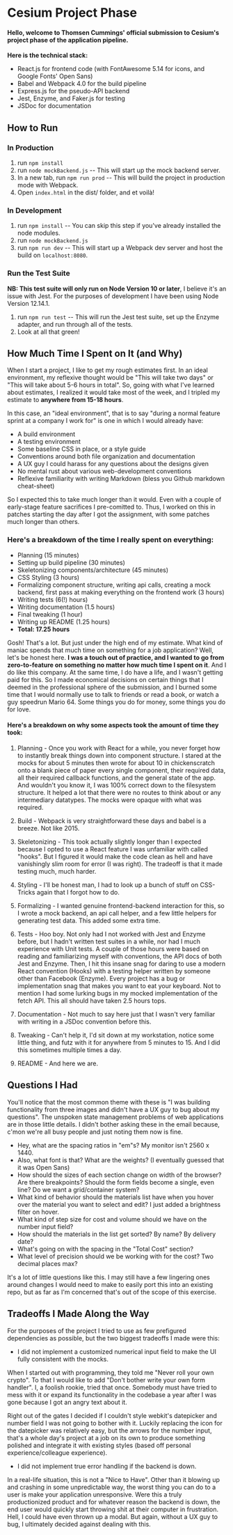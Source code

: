 # Cesium Project Phase

#### Hello, welcome to Thomsen Cummings' official submission to Cesium's project phase of the application pipeline.

**Here is the technical stack:**

- React.js for frontend code (with FontAwesome 5.14 for icons, and Google Fonts' Open Sans)
- Babel and Webpack 4.0 for the build pipeline
- Express.js for the pseudo-API backend
- Jest, Enzyme, and Faker.js for testing
- JSDoc for documentation

## How to Run

### In Production

1. run `npm install`
2. run `node mockBackend.js` -- This will start up the mock backend server.
3. In a new tab, run `npm run prod` -- This will build the project in production mode with Webpack.
4. Open `index.html` in the dist/ folder, and et voilà!

### In Development

1. run `npm install` -- You can skip this step if you've already installed the node modules.
2. run `node mockBackend.js`
3. run `npm run dev` -- This will start up a Webpack dev server and host the build on `localhost:8080`.

### Run the Test Suite

**NB: This test suite will only run on Node Version 10 or later**, I believe it's an issue with Jest. For the purposes of development I have been using Node Version 12.14.1.

1. run `npm run test` -- This will run the Jest test suite, set up the Enzyme adapter, and run through all of the tests.
2. Look at all that green!

## How Much Time I Spent on It (and Why)

When I start a project, I like to get my rough estimates first. In an ideal environment, my reflexive thought would be "This will take two days" or "This will take about 5-6 hours in total". So, going with what I've learned about estimates, I realized it would take most of the week, and I tripled my estimate to **anywhere from 15-18 hours**.

In this case, an "ideal environment", that is to say "during a normal feature sprint at a company I work for" is one in which I would already have:

- A build environment
- A testing environment
- Some baseline CSS in place, or a style guide
- Conventions around both file organization and documentation
- A UX guy I could harass for any questions about the designs given
- No mental rust about various web-development conventions
- Reflexive familiarity with writing Markdown (bless you Github markdown cheat-sheet)

So I expected this to take much longer than it would. Even with a couple of early-stage feature sacrifices I pre-comitted to. Thus, I worked on this in patches starting the day after I got the assignment, with some patches much longer than others.

### Here's a breakdown of the time I really spent on everything:

- Planning (15 minutes)
- Setting up build pipeline (30 minutes)
- Skeletonizing components/architecture (45 minutes)
- CSS Styling (3 hours)
- Formalizing component structure, writing api calls, creating a mock backend, first pass at making everything on the frontend work (3 hours)
- Writing tests (6(!) hours)
- Writing documentation (1.5 hours)
- Final tweaking (1 hour)
- Writing up README (1.25 hours)
- **Total: 17.25 hours**

Gosh! That's a lot. But just under the high end of my estimate. What kind of maniac spends that much time on something for a job application? Well, let's be honest here. **I was a touch out of practice, and I wanted to go from zero-to-feature on something no matter how much time I spent on it**. And I do like this company. At the same time, I do have a life, and I wasn't getting paid for this. So I made economical decisions on certain things that I deemed in the professional sphere of the submission, and I burned some time that I would normally use to talk to friends or read a book, or watch a guy speedrun Mario 64. Some things you do for money, some things you do for love.

#### Here's a breakdown on why some aspects took the amount of time they took:

1. Planning - Once you work with React for a while, you never forget how to instantly break things down into component structure. I stared at the mocks for about 5 minutes then wrote for about 10 in chickenscratch onto a blank piece of paper every single component, their required data, all their required callback functions, and the general state of the app. And wouldn't you know it, I was 100% correct down to the filesystem structure. It helped a lot that there were no routes to think about or any intermediary datatypes. The mocks were opaque with what was required.

2. Build - Webpack is very straightforward these days and babel is a breeze. Not like 2015.

3. Skeletonizing - This took actually slightly longer than I expected because I opted to use a React feature I was unfamiliar with called "hooks". But I figured it would make the code clean as hell and have vanishingly slim room for error (I was right). The tradeoff is that it made testing much, much harder.

4. Styling - I'll be honest man, I had to look up a bunch of stuff on CSS-Tricks again that I forgot how to do.

5. Formalizing - I wanted genuine frontend-backend interaction for this, so I wrote a mock backend, an api call helper, and a few little helpers for generating test data. This added some extra time.

6. Tests - Hoo boy. Not only had I not worked with Jest and Enzyme before, but I hadn't written test suites in a while, nor had I much experience with Unit tests. A couple of those hours were based on reading and familiarizing myself with conventions, the API docs of both Jest and Enzyme. Then, I hit this insane snag for daring to use a modern React convention (Hooks) with a testing helper written by someone other than Facebook (Enzyme). Every project has a bug or implementation snag that makes you want to eat your keyboard. Not to mention I had some lurking bugs in my mocked implementation of the fetch API. This all should have taken 2.5 hours tops.

7. Documentation - Not much to say here just that I wasn't very familiar with writing in a JSDoc convention before this.

8. Tweaking - Can't help it, I'd sit down at my workstation, notice some little thing, and futz with it for anywhere from 5 minutes to 15. And I did this sometimes multiple times a day.

9. README - And here we are.

## Questions I Had

You'll notice that the most common theme with these is "I was building functionality from three images and didn't have a UX guy to bug about my questions". The unspoken state management problems of web applications are in those little details. I didn't bother asking these in the email because, c'mon we're all busy people and just noting them now is fine.

- Hey, what are the spacing ratios in "em"s? My monitor isn't 2560 x 1440.
- Also, what font is that? What are the weights? (I eventually guessed that it was Open Sans)
- How should the sizes of each section change on width of the browser? Are there breakpoints? Should the form fields become a single, even line? Do we want a grid/container system?
- What kind of behavior should the materials list have when you hover over the material you want to select and edit? I just added a brightness filter on hover.
- What kind of step size for cost and volume should we have on the number input field?
- How should the materials in the list get sorted? By name? By delivery date?
- What's going on with the spacing in the "Total Cost" section?
- What level of precision should we be working with for the cost? Two decimal places max?

It's a lot of little questions like this. I may still have a few lingering ones around changes I would need to make to easily port this into an existing repo, but as far as I'm concerned that's out of the scope of this exercise.

## Tradeoffs I Made Along the Way

For the purposes of the project I tried to use as few prefigured dependencies as possible, but the two biggest tradeoffs I made were this:

- I did not implement a customized numerical input field to make the UI fully consistent with the mocks.

When I started out with programming, they told me "Never roll your own crypto". To that I would like to add "Don't bother write your own form handler". I, a foolish rookie, tried that once. Somebody must have tried to mess with it or expand its functionality in the codebase a year after I was gone because I got an angry text about it.

Right out of the gates I decided if I couldn't style webkit's datepicker and number field I was not going to bother with it. Luckily replacing the icon for the datepicker was relatively easy, but the arrows for the number input, that's a whole day's project at a job on its own to produce something polished and integrate it with existing styles (based off personal experience/colleague experience).

- I did not implement true error handling if the backend is down.

In a real-life situation, this is not a "Nice to Have". Other than it blowing up and crashing in some unpredictable way, the worst thing you can do to a user is make your application unresponsive. Were this a truly productionized product and for whatever reason the backend is down, the end user would quickly start throwing shit at their computer in frustration. Hell, I could have even thrown up a modal. But again, without a UX guy to bug, I ultimately decided against dealing with this.
